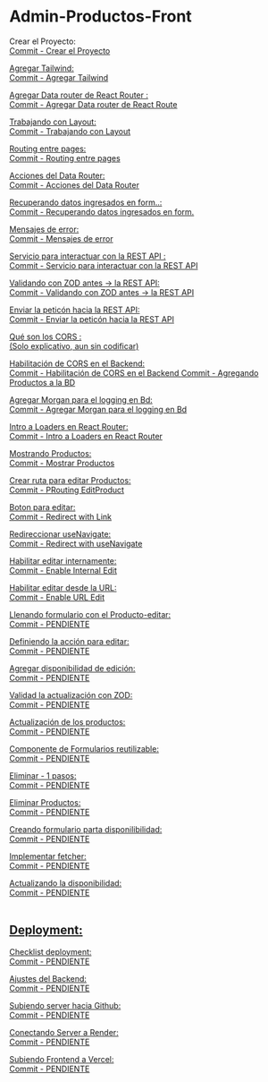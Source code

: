 # Admin-Productos-Front
Crear el Proyecto:<br>
<a href="https://github.com/PabIoTorrecillas/Admin-Productos-Front/commit/d6d8deb479b6d9523ef4b36619d739f5e9295d49">Commit - Crear el Proyecto
 
Agregar Tailwind:<br>
<a href="https://github.com/PabIoTorrecillas/Admin-Productos-Front/commit/d0f96d952603eaf97b85c3b6357a8b9b22baed22">Commit - Agregar Tailwind

Agregar Data router de React Router :<br>
<a href="https://github.com/PabIoTorrecillas/Admin-Productos-Front/commit/5106a1618aed15f9733254f1c36823a2f3f0d399">Commit - Agregar Data router de React Route

Trabajando con Layout:<br>
<a href="https://github.com/PabIoTorrecillas/Admin-Productos-Front/commit/8e401504e3883507389c057d28cd6ed45b13326a">Commit - Trabajando con Layout

Routing entre pages:<br>
<a href="https://github.com/PabIoTorrecillas/Admin-Productos-Front/commit/a03ec972f7923515215a82498436afe2630bed6d">Commit - Routing entre pages

Acciones del Data Router:<br>
<a href="https://github.com/PabIoTorrecillas/Admin-Productos-Front/commit/15a6ee376df871820b3618f7ca388181dd7d942a">Commit - Acciones del Data Router

Recuperando datos ingresados en form..:<br>
<a href="https://github.com/PabIoTorrecillas/Admin-Productos-Front/commit/542ac7a17fba34035157cc39b0a9ee81528b688d">Commit - Recuperando datos ingresados en form.

Mensajes de error:<br>
<a href="https://github.com/PabIoTorrecillas/Admin-Productos-Front/commit/ed2f0fc37e3574682bf9f23ebca76e2201bea613">Commit - Mensajes de error

Servicio para interactuar con la REST API :<br>
<a href="https://github.com/PabIoTorrecillas/Admin-Productos-Front/commit/bb25423252e9d8b271ff054f7fb9f7e8d165f7c5">Commit - Servicio para interactuar con la REST API

Validando con ZOD antes -> la REST API:<br>
<a href="https://github.com/PabIoTorrecillas/Admin-Productos-Front/commit/f77fa1de344da4d94c023a2e9dbf8d5e98680480">Commit - Validando con ZOD antes -> la REST API

Enviar la peticón hacia la REST API:<br>
<a href="https://github.com/PabIoTorrecillas/Admin-Productos-Front/commit/ea51063600f02ecd5060d5e3cd55f12eee0e1a1c">Commit - Enviar la peticón hacia la REST API

Qué son los CORS :<br>
(Solo explicativo, aun sin codificar)

Habilitación de CORS en el Backend:<br>
<a href="https://github.com/PabIoTorrecillas/Admin-Productos-Back/commit/bea8092ea4ca1826f9c9e86e382543b7613a561d">Commit - Habilitación de CORS en el Backend
<a href="https://github.com/PabIoTorrecillas/Admin-Productos-Front/commit/2fe09126790649e86a5257529a792c7a3e5dfcbc">Commit - Agregando Productos a la BD

Agregar Morgan para el logging en Bd:<br>
<a href="https://github.com/PabIoTorrecillas/Admin-Productos-Back/commit/0f6b58484eafbd54b01b922bcfce2b374bfd74af">Commit - Agregar Morgan para el logging en Bd

Intro a Loaders en React Router:<br>
<a href="https://github.com/PabIoTorrecillas/Admin-Productos-Front/commit/25b959047e213173e21337b3e73ae7f18e4e5bc0">Commit - Intro a Loaders en React Router

Mostrando Productos:<br>
<a href="https://github.com/PabIoTorrecillas/Admin-Productos-Front/commit/e1409e9e00a5426227844f59a6fc9497d94ff09b">Commit - Mostrar Productos

Crear ruta para editar Productos:<br>
<a href="https://github.com/PabIoTorrecillas/Admin-Productos-Front/commit/01a705b9c84914786936449eed93c108f2be7b42">Commit - PRouting EditProduct

Boton para editar:<br>
<a href="https://github.com/PabIoTorrecillas/Admin-Productos-Front/commit/0698a187b40ca3f782927da788b6b5a41d6e1a4f">Commit - Redirect with Link

Redireccionar useNavigate:<br>
<a href="https://github.com/PabIoTorrecillas/Admin-Productos-Front/commit/64e594f7b952aca5a886d840d90641f7afbb94cc">Commit - Redirect with useNavigate

Habilitar editar internamente:<br>
<a href="https://github.com/PabIoTorrecillas/Admin-Productos-Front/commit/de8fca8585e72a2140c5a589d5025b40fa6cf444">Commit - Enable Internal Edit

Habilitar editar desde la URL:<br>
<a href="https://github.com/PabIoTorrecillas/Admin-Productos-Front/commit/699f5a37a9dae8f6f327b74e103e8933ed1458a4">Commit - Enable URL Edit

Llenando formulario con el Producto-editar:<br>
<a href="">Commit - PENDIENTE

Definiendo la acción para editar:<br>
<a href="">Commit - PENDIENTE

Agregar disponibilidad de edición:<br>
<a href="">Commit - PENDIENTE

Validad la actualización con ZOD:<br>
<a href="">Commit - PENDIENTE

Actualización de los productos:<br>
<a href="">Commit - PENDIENTE

Componente de Formularios reutilizable:<br>
<a href="">Commit - PENDIENTE

Eliminar - 1 pasos:<br>
<a href="">Commit - PENDIENTE

Eliminar Productos:<br>
<a href="">Commit - PENDIENTE

Creando formulario parta disponilibilidad:<br>
<a href="">Commit - PENDIENTE

Implementar fetcher:<br>
<a href="">Commit - PENDIENTE

Actualizando la disponibilidad:<br>
<a href="">Commit - PENDIENTE
<br><br>
<h2>Deployment:</h2>
Checklist deployment:<br>
<a href="">Commit - PENDIENTE
 
Ajustes del Backend:<br>
<a href="">Commit - PENDIENTE

Subiendo server hacia Github:<br>
<a href="">Commit - PENDIENTE

Conectando Server a Render:<br>
<a href="">Commit - PENDIENTE

Subiendo Frontend a Vercel:<br>
<a href="">Commit - PENDIENTE

